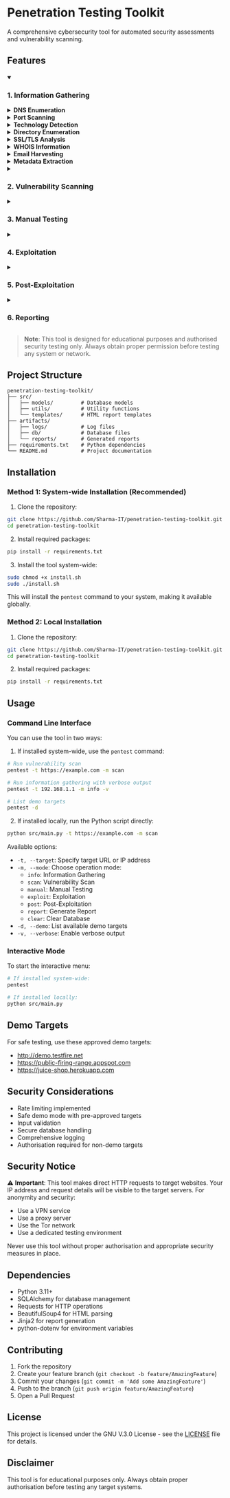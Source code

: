 # Penetration Testing Toolkit

A comprehensive cybersecurity tool for automated security assessments and vulnerability scanning.

## Features

<details open>
<summary><h3>1. Information Gathering</h3></summary>

<details>
<summary><strong>DNS Enumeration</strong></summary>
Discover subdomains, DNS records, and zone transfers
</details>

<details>
<summary><strong>Port Scanning</strong></summary>
Identify open ports and running services
</details>

<details>
<summary><strong>Technology Detection</strong></summary>
Fingerprint web servers, frameworks, and CMS
</details>

<details>
<summary><strong>Directory Enumeration</strong></summary>
Discover hidden directories and files
</details>

<details>
<summary><strong>SSL/TLS Analysis</strong></summary>
Check certificate validity and security configurations
</details>

<details>
<summary><strong>WHOIS Information</strong></summary>
Gather domain registration and ownership details
</details>

<details>
<summary><strong>Email Harvesting</strong></summary>
Find email addresses associated with the domain
</details>

<details>
<summary><strong>Metadata Extraction</strong></summary>
Analyse documents and images for metadata
</details>

</details>

<details>
<summary><h3>2. Vulnerability Scanning</h3></summary>

<details>
<summary><strong>SQL Injection</strong></summary>
Detect various SQL injection vulnerabilities
<ul>
<li>Union-based injection</li>
<li>Error-based injection</li>
<li>Time-based blind injection</li>
<li>Boolean-based blind injection</li>
</ul>
</details>

<details>
<summary><strong>Cross-Site Scripting (XSS)</strong></summary>
<ul>
<li>Reflected XSS</li>
<li>Stored XSS</li>
<li>DOM-based XSS</li>
<li>Template injection</li>
</ul>
</details>

<details>
<summary><strong>Security Misconfigurations</strong></summary>
<ul>
<li>Default credentials</li>
<li>Exposed sensitive files</li>
<li>Insecure HTTP headers</li>
<li>Debug modes enabled</li>
</ul>
</details>

<details>
<summary><strong>Known CVE Detection</strong></summary>
Check for known vulnerabilities in detected software versions
</details>

</details>

<details>
<summary><h3>3. Manual Testing</h3></summary>

<details>
<summary><strong>Directory Traversal</strong></summary>
Test for path traversal vulnerabilities
</details>

<details>
<summary><strong>File Upload Testing</strong></summary>
Check for unsafe file upload handling
<ul>
<li>Extension validation bypass</li>
<li>Content-type validation</li>
<li>File execution tests</li>
</ul>
</details>

<details>
<summary><strong>Access Control</strong></summary>
Test authorisation mechanisms
<ul>
<li>Horizontal privilege escalation</li>
<li>Vertical privilege escalation</li>
<li>IDOR vulnerabilities</li>
</ul>
</details>

<details>
<summary><strong>Input Validation</strong></summary>
Test form fields and parameters
<ul>
<li>Command injection</li>
<li>XML injection</li>
<li>Template injection</li>
<li>NoSQL injection</li>
</ul>
</details>

</details>

<details>
<summary><h3>4. Exploitation</h3></summary>

<details>
<summary><strong>Advanced SQL Injection</strong></summary>
<ul>
<li>Database enumeration</li>
<li>Data extraction</li>
<li>Command execution</li>
</ul>
</details>

<details>
<summary><strong>XSS Exploitation</strong></summary>
<ul>
<li>Cookie stealing</li>
<li>Keylogging</li>
<li>Phishing payloads</li>
</ul>
</details>

<details>
<summary><strong>File Inclusion</strong></summary>
<ul>
<li>Local File Inclusion (LFI)</li>
<li>Remote File Inclusion (RFI)</li>
<li>PHP wrapper exploitation</li>
</ul>
</details>

<details>
<summary><strong>Command Injection</strong></summary>
<ul>
<li>OS command execution</li>
<li>Reverse shell establishment</li>
<li>File system access</li>
</ul>
</details>

<details>
<summary><strong>Authentication Bypass</strong></summary>
<ul>
<li>SQL injection bypass</li>
<li>Logic flaws exploitation</li>
<li>Session manipulation</li>
</ul>
</details>

</details>

<details>
<summary><h3>5. Post-Exploitation</h3></summary>

<details>
<summary><strong>Privilege Escalation</strong></summary>
<ul>
<li>Kernel exploits</li>
<li>Misconfigured permissions</li>
<li>Vulnerable services</li>
</ul>
</details>

<details>
<summary><strong>Network Enumeration</strong></summary>
<ul>
<li>Internal network scanning</li>
<li>Service discovery</li>
<li>Asset identification</li>
</ul>
</details>

<details>
<summary><strong>Data Exfiltration</strong></summary>
<ul>
<li>Database dumping</li>
<li>File system access</li>
<li>Configuration retrieval</li>
</ul>
</details>

<details>
<summary><strong>Persistence</strong></summary>
<ul>
<li>Backdoor placement</li>
<li>Credential harvesting</li>
<li>System monitoring</li>
</ul>
</details>

</details>

<details>
<summary><h3>6. Reporting</h3></summary>

<details>
<summary><strong>Comprehensive HTML Reports</strong></summary>
<ul>
<li>Executive summary</li>
<li>Technical details</li>
<li>Proof of concept</li>
<li>Remediation steps</li>
<li>Risk ratings</li>
</ul>
</details>

<details>
<summary><strong>JSON Export</strong></summary>
<ul>
<li>Machine-readable format</li>
<li>Integration-ready data</li>
<li>Detailed scan results</li>
</ul>
</details>

<details>
<summary><strong>Database Storage</strong></summary>
<ul>
<li>Historical scan data</li>
<li>Vulnerability tracking</li>
<li>Progress monitoring</li>
</ul>
</details>

<details>
<summary><strong>Custom Templates</strong></summary>
<ul>
<li>Customisable report formats</li>
<li>Brand-specific styling</li>
<li>Multiple export options</li>
</ul>
</details>

</details>

> **Note**: This tool is designed for educational purposes and authorised security testing only. Always obtain proper permission before testing any system or network.

## Project Structure

```
penetration-testing-toolkit/
├── src/
│   ├── models/         # Database models
│   ├── utils/          # Utility functions
│   └── templates/      # HTML report templates
├── artifacts/
│   ├── logs/           # Log files
│   ├── db/             # Database files
│   └── reports/        # Generated reports
├── requirements.txt    # Python dependencies
└── README.md           # Project documentation
```

## Installation

### Method 1: System-wide Installation (Recommended)

1. Clone the repository:
```bash
git clone https://github.com/Sharma-IT/penetration-testing-toolkit.git
cd penetration-testing-toolkit
```

2. Install required packages:
```bash
pip install -r requirements.txt
```

3. Install the tool system-wide:
```bash
sudo chmod +x install.sh
sudo ./install.sh
```

This will install the `pentest` command to your system, making it available globally.

### Method 2: Local Installation

1. Clone the repository:
```bash
git clone https://github.com/Sharma-IT/penetration-testing-toolkit.git
cd penetration-testing-toolkit
```

2. Install required packages:
```bash
pip install -r requirements.txt
```

## Usage

### Command Line Interface

You can use the tool in two ways:

1. If installed system-wide, use the `pentest` command:
```bash
# Run vulnerability scan
pentest -t https://example.com -m scan

# Run information gathering with verbose output
pentest -t 192.168.1.1 -m info -v

# List demo targets
pentest -d
```

2. If installed locally, run the Python script directly:
```bash
python src/main.py -t https://example.com -m scan
```

Available options:
- `-t, --target`: Specify target URL or IP address
- `-m, --mode`: Choose operation mode:
  - `info`: Information Gathering
  - `scan`: Vulnerability Scan
  - `manual`: Manual Testing
  - `exploit`: Exploitation
  - `post`: Post-Exploitation
  - `report`: Generate Report
  - `clear`: Clear Database
- `-d, --demo`: List available demo targets
- `-v, --verbose`: Enable verbose output

### Interactive Mode

To start the interactive menu:
```bash
# If installed system-wide:
pentest

# If installed locally:
python src/main.py
```

## Demo Targets

For safe testing, use these approved demo targets:
- http://demo.testfire.net
- https://public-firing-range.appspot.com
- https://juice-shop.herokuapp.com

## Security Considerations

- Rate limiting implemented
- Safe demo mode with pre-approved targets
- Input validation
- Secure database handling
- Comprehensive logging
- Authorisation required for non-demo targets

## Security Notice

⚠️ **Important**: This tool makes direct HTTP requests to target websites. Your IP address and request details will be visible to the target servers. For anonymity and security:

- Use a VPN service
- Use a proxy server
- Use the Tor network
- Use a dedicated testing environment

Never use this tool without proper authorisation and appropriate security measures in place.

## Dependencies

- Python 3.11+
- SQLAlchemy for database management
- Requests for HTTP operations
- BeautifulSoup4 for HTML parsing
- Jinja2 for report generation
- python-dotenv for environment variables

## Contributing

1. Fork the repository
2. Create your feature branch (`git checkout -b feature/AmazingFeature`)
3. Commit your changes (`git commit -m 'Add some AmazingFeature'`)
4. Push to the branch (`git push origin feature/AmazingFeature`)
5. Open a Pull Request

## License

This project is licensed under the GNU V.3.0 License - see the [LICENSE](LICENSE) file for details.

## Disclaimer

This tool is for educational purposes only. Always obtain proper authorisation before testing any target systems.
